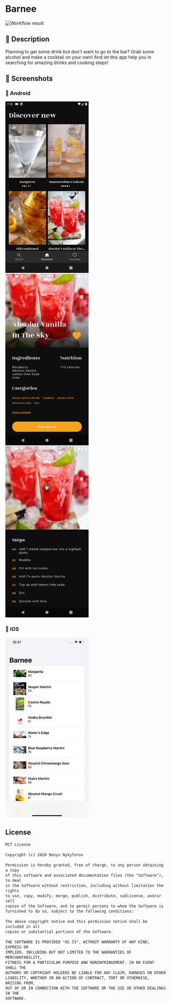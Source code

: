 # Barnee

<!--- Replace <OWNER> with your Github Username and <REPOSITORY> with the name of your repository. -->
<!--- You can find both of these in the url bar when you open your repository in github. -->
![Workflow result](https://github.com/popalay/Barnee/workflows/Android%20CI/badge.svg)

## :scroll: Description

<!--- Describe your app in one or two sentences -->
Planning to get some drink but don't want to go to the bar? Grab some alcohol and make a cocktail on your own!
And let this app help you in searching for amazing drinks and cooking steps!

## :camera_flash: Screenshots

### :robot: Android

<img src="/art/screenshot_1.png" width="260">&emsp;<img src="/art/screenshot_2.png" width="260">
&emsp;<img src="/art/screenshot_3.png" width="260">

### :green_apple: iOS

<img src="/art/screenshot_4.png" width="260">

## License

```
MIT License

Copyright (c) 2020 Denys Nykyforov

Permission is hereby granted, free of charge, to any person obtaining a copy
of this software and associated documentation files (the "Software"), to deal
in the Software without restriction, including without limitation the rights
to use, copy, modify, merge, publish, distribute, sublicense, and/or sell
copies of the Software, and to permit persons to whom the Software is
furnished to do so, subject to the following conditions:

The above copyright notice and this permission notice shall be included in all
copies or substantial portions of the Software.

THE SOFTWARE IS PROVIDED "AS IS", WITHOUT WARRANTY OF ANY KIND, EXPRESS OR
IMPLIED, INCLUDING BUT NOT LIMITED TO THE WARRANTIES OF MERCHANTABILITY,
FITNESS FOR A PARTICULAR PURPOSE AND NONINFRINGEMENT. IN NO EVENT SHALL THE
AUTHORS OR COPYRIGHT HOLDERS BE LIABLE FOR ANY CLAIM, DAMAGES OR OTHER
LIABILITY, WHETHER IN AN ACTION OF CONTRACT, TORT OR OTHERWISE, ARISING FROM,
OUT OF OR IN CONNECTION WITH THE SOFTWARE OR THE USE OR OTHER DEALINGS IN THE
SOFTWARE.
```